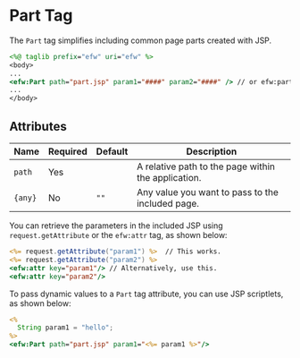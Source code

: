 # Part Tag

The `Part` tag simplifies including common page parts created with JSP.

```jsp
<%@ taglib prefix="efw" uri="efw" %>
<body>
...
<efw:Part path="part.jsp" param1="####" param2="####" /> // or efw:part, efw:PART
...
</body>
```


## Attributes

| Name | Required | Default | Description |
|---|---|---|---|
| `path` | Yes |  | A relative path to the page within the application. |
| `{any}` | No | `""` | Any value you want to pass to the included page. |

You can retrieve the parameters in the included JSP using `request.getAttribute` or the `efw:attr` tag, as shown below:

```jsp
<%= request.getAttribute("param1") %>  // This works.
<%= request.getAttribute("param2") %>
<efw:attr key="param1"/> // Alternatively, use this.
<efw:attr key="param2"/>
```


To pass dynamic values to a `Part` tag attribute, you can use JSP scriptlets, as shown below:

```jsp
<%
  String param1 = "hello";
%>
<efw:Part path="part.jsp" param1="<%= param1 %>"/>
```